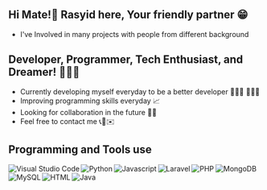 ## Hi Mate!👋 Rasyid here, Your friendly partner 😁
- I've Involved in many projects with people from different background

## Developer, Programmer, Tech Enthusiast, and Dreamer! 🧑🏻‍💻
- Currently developing myself everyday to be a better developer 🚴🏾‍♀️ 🏋🏽‍♂️ 
- Improving programming skills everyday 📈 
- Looking for collaboration in the future 👐🏻
- Feel free to contact me 📞📲✉️

## Programming and Tools use
<img align="left" alt="Visual Studio Code" src="https://img.icons8.com/fluency/48/000000/visual-studio-code-2019.png">
<img align="left" alt="Python" src="https://img.icons8.com/color/50/000000/python.png">
<img align="left" alt="Javascript" src="https://img.icons8.com/color/50/000000/javascript.png">
<img align="left" alt="Laravel" src="https://img.icons8.com/fluency/48/000000/laravel.png"/>
<img align="left" alt="PHP" src="https://img.icons8.com/ios/50/000000/php.png"/>
<img align="left" alt="MongoDB" src="https://img.icons8.com/color/48/000000/mongodb.png"/>
<img align="left" alt="MySQL" src="https://img.icons8.com/ios-filled/50/000000/mysql-logo.png"/>
<img align="left" alt="HTML" src="https://img.icons8.com/color/48/000000/html-5--v1.png"/>
<img align="left" alt="Java" src="https://img.icons8.com/color/48/000000/java-coffee-cup-logo--v1.png"/>
